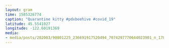 ```yaml
---
layout: gram
time: 1585326774
caption: "Quarantine kitty #pdxbeehive #covid_19"
latitude: 45.5541027
longitude: -122.60191369
media:
- media/posts/202003/90801225_236691917520494_7074297770644023901_n_17852511403900787.jpg
---
```

